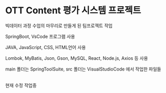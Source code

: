 # OTT Content 평가 시스템 프로젝트

빅데이터 과정 수업의 마무리로 만들게 된 팀프로젝트 작업

SpringBoot, VsCode 프로그램 사용  

JAVA, JavaScript, CSS, HTML언어 사용  

Lombok, MyBatis, Json, Gson, MySQL, React, Node.js, Axios 등 사용

main 폴더는 SpringToolSuite, src 폴더는 VisualStudioCode 에서 작업한 파일들



<br />
현재 수정 작업중
